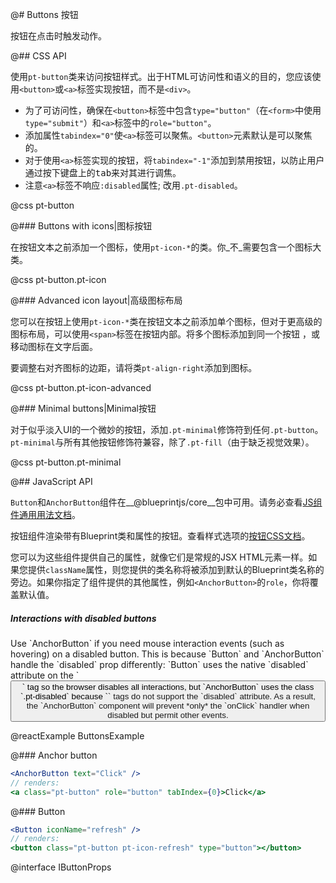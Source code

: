 @# Buttons 按钮

按钮在点击时触发动作。

@## CSS API

使用`pt-button`类来访问按钮样式。出于HTML可访问性和语义的目的，您应该使用`<button>`或`<a>`标签实现按钮，而不是`<div>`。

- 为了可访问性，确保在`<button>`标签中包含`type="button"`（在`<form>`中使用`type="submit"`）和`<a>`标签中的`role="button"`。
- 添加属性`tabindex="0"`使`<a>`标签可以聚焦。`<button>`元素默认是可以聚焦的。
- 对于使用`<a>`标签实现的按钮，将`tabindex="-1"`添加到禁用按钮，以防止用户通过按下键盘上的<kbd class="pt-key">tab</kbd>来对其进行调焦。
- 注意`<a>`标签不响应`:disabled`属性; 改用`.pt-disabled`。

@css pt-button

@### Buttons with icons|图标按钮

在按钮文本之前添加一个图标，使用`pt-icon-*`的类。你_不_需要包含一个图标大类。

@css pt-button.pt-icon

@### Advanced icon layout|高级图标布局

您可以在按钮上使用`pt-icon-*`类在按钮文本之前添加单个图标，但对于更高级的图标布局，可以使用`<span>`标签在按钮内部。将多个图标添加到同一个按钮 ，或移动图标在文字后面。

要调整右对齐图标的边距，请将类`pt-align-right`添加到图标。

@css pt-button.pt-icon-advanced

@### Minimal buttons|Minimal按钮

对于似乎淡入UI的一个微妙的按钮，添加`.pt-minimal`修饰符到任何`.pt-button`。 `pt-minimal`与所有其他按钮修饰符兼容，除了`.pt-fill`（由于缺乏视觉效果）。

@css pt-button.pt-minimal

@## JavaScript API

`Button`和`AnchorButton`组件在__@blueprintjs/core__包中可用。请务必查看[JS组件通用用法文档](#blueprint.usage)。

按钮组件渲染带有Blueprint类和属性的按钮。查看样式选项的[按钮CSS文档](#core/components/button.css-api)。

您可以为这些组件提供自己的属性，就像它们是常规的JSX HTML元素一样。如果您提供`className`属性，则您提供的类名称将被添加到默认的Blueprint类名称的旁边。如果你指定了组件提供的其他属性，例如`<AnchorButton>`的`role`，你将覆盖默认值。

<div class="pt-callout pt-intent-danger pt-icon-error">
    <h5>Interactions with disabled buttons</h5>
    Use `AnchorButton` if you need mouse interaction events (such as hovering) on a disabled button.
    This is because `Button` and `AnchorButton` handle the `disabled` prop differently: `Button` uses
    the native `disabled` attribute on the `<button>` tag so the browser disables all interactions,
    but `AnchorButton` uses the class `.pt-disabled` because `<a>` tags do not support the `disabled`
    attribute. As a result, the `AnchorButton` component will prevent *only* the `onClick` handler
    when disabled but permit other events.
</div>

@reactExample ButtonsExample

@### Anchor button

```jsx
<AnchorButton text="Click" />
// renders:
<a class="pt-button" role="button" tabIndex={0}>Click</a>
```

@### Button

```jsx
<Button iconName="refresh" />
// renders:
<button class="pt-button pt-icon-refresh" type="button"></button>
```

@interface IButtonProps

